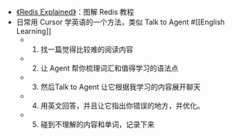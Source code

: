- [《Redis Explained》](https://architecturenotes.co/p/redis)：图解 Redis 教程
- 日常用 Cursor 学英语的一个方法，类似 Talk to Agent #[[English Learning]]
	- 1.  找一篇觉得比较难的阅读内容
	- 2. 让 Agent 帮你梳理词汇和值得学习的语法点
	- 3. 然后Talk to Agent 让它根据我学习的内容展开聊天
	- 4. 用英文回答，并且让它指出你错误的地方，并优化。
	- 5. 碰到不理解的内容和单词，记录下来